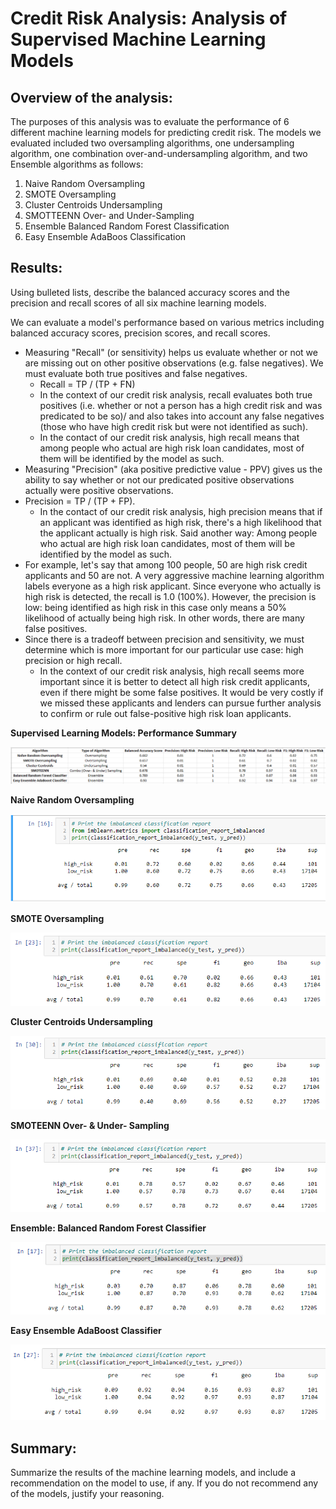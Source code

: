 # Credit Risk Analysis: Analysis of Supervised Machine Learning Models


## Overview of the analysis: 
The purposes of this analysis was to evaluate the performance of 6 different machine learning models for predicting credit risk. The models we evaluated included two oversampling algorithms, one undersampling algorithm, one combination over-and-undersampling algorithm, and two Ensemble algorithms as follows:  

1. Naive Random Oversampling
2. SMOTE Oversampling
3. Cluster Centroids Undersampling
4. SMOTTEENN Over- and Under-Sampling
5. Ensemble Balanced Random Forest Classification
6. Easy Ensemble AdaBoos Classification


## Results: 
Using bulleted lists, describe the balanced accuracy scores and the precision and recall scores of all six machine learning models.

We can evaluate a model's performance based on various metrics including balanced accuracy scores, precision scores, and recall scores. 

- Measuring "Recall" (or sensitivity) helps us evaluate whether or not we are missing out on other positive observations (e.g. false negatives). We must evaluate both true positives and false negatives. 
  - Recall = TP / (TP + FN) 
  - In the context of our credit risk analysis, recall evaluates both true positives (i.e. whether or not a person has a high credit risk and was predicated to be so)/ and also takes into account any false negatives (those who have high credit risk but were not identified as such). 
  - In the contact of our credit risk analysis, high recall means that among people who actual are high risk loan candidates, most of them will be identified by the model as such.
- Measuring "Precision" (aka positive predictive value - PPV) gives us the ability to say whether or not our predicated positive observations actually were positive observations. 
- Precision = TP / (TP + FP).   
  - In the contact of our credit risk analysis, high precision means that if an applicant was identified as high risk, there's a high likelihood that the applicant actually is high risk. Said another way: Among people who actual are high risk loan candidates, most of them will be identified by the model as such. 
- For example, let's say that among 100 people, 50 are high risk credit applicants and 50 are not. A very aggressive machine learning algorithm labels everyone as a high risk applicant. Since everyone who actually is high risk is detected, the recall is 1.0 (100%). However, the precision is low: being identified as high risk in this case only means a 50% likelihood of actually being high risk. In other words, there are many false positives. 
- Since there is a tradeoff between precision and sensitivity, we must determine which is more important for our particular use case: high precision or high recall. 
  - In the context of our credit risk analysis, high recall seems more important since it is better to detect all high risk credit applicants, even if there might be some false positives. It would be very costly if we missed these applicants and lenders can pursue further analysis to confirm or rule out false-positive high risk loan applicants.  

**Supervised Learning Models: Performance Summary**

![Model_Performance_Summary.png](images/Model_Performance_Summary.png)


**Naive Random Oversampling**

![Naive_Random_Oversampling.png](images/Naive_Random_Oversampling.png)


**SMOTE Oversampling**

![SMOTE_Oversampling.png](images/SMOTE_Oversampling.png)


**Cluster Centroids Undersampling**

![Cluster_Centroids_Undersampling.png](images/Cluster_Centroids_Undersampling.png)


**SMOTEENN Over- & Under- Sampling**

![SMOTEENN_Over_Under_Sampling.png](images/SMOTEENN_Over_Under_Sampling.png)


**Ensemble: Balanced Random Forest Classifier**

![Ensemble_Balanced_Random_Forest_Classifier.png](images/Ensemble_Balanced_Random_Forest_Classifier.png)


**Easy Ensemble AdaBoost Classifier**

![Easy_Ensemble_AdaBoost_Classifier.png](images/Easy_Ensemble_AdaBoost_Classifier.png)


## Summary: 
Summarize the results of the machine learning models, and include a recommendation on the model to use, if any. 
If you do not recommend any of the models, justify your reasoning.
